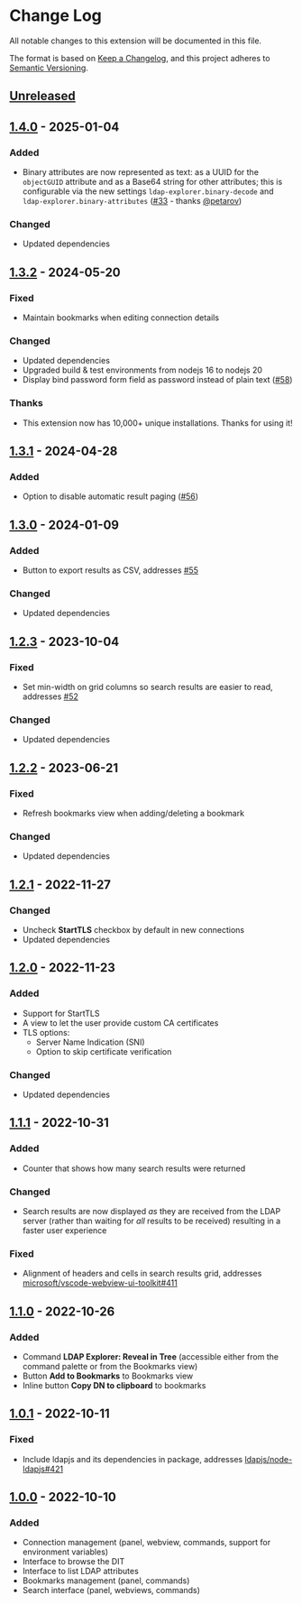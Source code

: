 # Change Log

All notable changes to this extension will be documented in this file.

The format is based on [Keep a Changelog](https://keepachangelog.com/en/1.0.0/),
and this project adheres to [Semantic Versioning](https://semver.org/spec/v2.0.0.html).

## [Unreleased]

## [1.4.0] - 2025-01-04
### Added
- Binary attributes are now represented as text: as a UUID for the `objectGUID` attribute and as a Base64 string for other attributes; this is configurable via the new settings `ldap-explorer.binary-decode` and `ldap-explorer.binary-attributes` ([#33](https://github.com/fengtan/ldap-explorer/issues/33) - thanks [@petarov](https://github.com/petarov))
### Changed
- Updated dependencies

## [1.3.2] - 2024-05-20
### Fixed
- Maintain bookmarks when editing connection details
### Changed
- Updated dependencies
- Upgraded build & test environments from nodejs 16 to nodejs 20
- Display bind password form field as password instead of plain text ([#58](https://github.com/fengtan/ldap-explorer/pull/58))
### Thanks
- This extension now has 10,000+ unique installations. Thanks for using it!

## [1.3.1] - 2024-04-28
### Added
- Option to disable automatic result paging ([#56](https://github.com/fengtan/ldap-explorer/issues/56))

## [1.3.0] - 2024-01-09
### Added
- Button to export results as CSV, addresses [#55](https://github.com/fengtan/ldap-explorer/issues/55)
### Changed
- Updated dependencies

## [1.2.3] - 2023-10-04
### Fixed
- Set min-width on grid columns so search results are easier to read, addresses [#52](https://github.com/fengtan/ldap-explorer/issues/52)
### Changed
- Updated dependencies

## [1.2.2] - 2023-06-21
### Fixed
- Refresh bookmarks view when adding/deleting a bookmark
### Changed
- Updated dependencies

## [1.2.1] - 2022-11-27
### Changed
- Uncheck **StartTLS** checkbox by default in new connections
- Updated dependencies

## [1.2.0] - 2022-11-23
### Added
- Support for StartTLS
- A view to let the user provide custom CA certificates
- TLS options:
  - Server Name Indication (SNI)
  - Option to skip certificate verification
### Changed
- Updated dependencies

## [1.1.1] - 2022-10-31
### Added
- Counter that shows how many search results were returned
### Changed
- Search results are now displayed *as* they are received from the LDAP server (rather than waiting for *all* results to be received) resulting in a faster user experience
### Fixed
- Alignment of headers and cells in search results grid, addresses [microsoft/vscode-webview-ui-toolkit#411](https://github.com/microsoft/vscode-webview-ui-toolkit/issues/411)

## [1.1.0] - 2022-10-26
### Added
- Command **LDAP Explorer: Reveal in Tree** (accessible either from the command palette or from the Bookmarks view)
- Button **Add to Bookmarks** to Bookmarks view
- Inline button **Copy DN to clipboard** to bookmarks

## [1.0.1] - 2022-10-11
### Fixed
- Include ldapjs and its dependencies in package, addresses [ldapjs/node-ldapjs#421](https://github.com/ldapjs/node-ldapjs/issues/421)

## [1.0.0] - 2022-10-10
### Added
- Connection management (panel, webview, commands, support for environment variables)
- Interface to browse the DIT
- Interface to list LDAP attributes
- Bookmarks management (panel, commands)
- Search interface (panel, webviews, commands)

[Unreleased]: https://github.com/fengtan/ldap-explorer/compare/1.4.0...HEAD
[1.4.0]: https://github.com/fengtan/ldap-explorer/compare/1.3.2...1.4.0
[1.3.2]: https://github.com/fengtan/ldap-explorer/compare/1.3.1...1.3.2
[1.3.1]: https://github.com/fengtan/ldap-explorer/compare/1.3.0...1.3.1
[1.3.0]: https://github.com/fengtan/ldap-explorer/compare/1.2.3...1.3.0
[1.2.3]: https://github.com/fengtan/ldap-explorer/compare/1.2.2...1.2.3
[1.2.2]: https://github.com/fengtan/ldap-explorer/compare/1.2.1...1.2.2
[1.2.1]: https://github.com/fengtan/ldap-explorer/compare/1.2.0...1.2.1
[1.2.0]: https://github.com/fengtan/ldap-explorer/compare/1.1.1...1.2.0
[1.1.1]: https://github.com/fengtan/ldap-explorer/compare/1.1.0...1.1.1
[1.1.0]: https://github.com/fengtan/ldap-explorer/compare/1.0.1...1.1.0
[1.0.1]: https://github.com/fengtan/ldap-explorer/compare/1.0.0...1.0.1
[1.0.0]: https://github.com/fengtan/ldap-explorer/releases/tag/1.0.0
